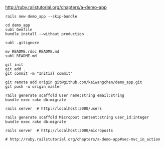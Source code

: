 http://ruby.railstutorial.org/chapters/a-demo-app

    rails new demo_app --skip-bundle

    cd demo_app
    subl Gemfile
    bundle install --without production

    subl .gitignore

    mv README.rdoc README.md
    subl README.md

    git init
    git add .
    git commit -m "Initial commit"

    git remote add origin git@github.com/kaiwangchen/demo_app.git
    git push -u origin master

    rails generate scaffold User name:string email:string
    bundle exec rake db:migrate

    rails server  # http://localhost:3000/users

    rails generate scaffold Micropost content:string user_id:integer
    bundle exec rake db:migrate

    rails server  # http://localhost:3000/microposts

    # http://ruby.railstutorial.org/chapters/a-demo-app#sec-mvc_in_action
    
